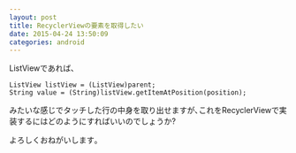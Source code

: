 ```yaml
---
layout: post
title: RecyclerViewの要素を取得したい
date: 2015-04-24 13:50:09
categories: android
---
```

<!-- {% raw %} -->
<p>ListViewであれば､</p>

<pre><code>ListView listView = (ListView)parent;
String value = (String)listView.getItemAtPosition(position);
</code></pre>

<p>みたいな感じでタッチした行の中身を取り出せますが､これをRecyclerViewで実装するにはどのようにすればいいのでしょうか?</p>

<p>よろしくおねがいします｡</p>
<!-- {% endraw %} -->

